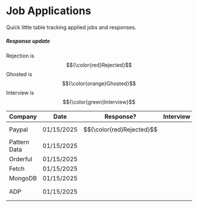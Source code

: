 # Job Applications
Quick little table tracking applied jobs and responses.

##### Response update
Rejection is $${\color{red}Rejected}$$
Ghosted is $${\color{orange}Ghosted}$$
Interview is $${\color{green}Interview}$$

| Company      | Date       | Response?                 | Interview | Offer | Link? |                                                                         |
| ------------ | ---------- | ------------------------- | --------- | ----- | ----- | ----------------------------------------------------------------------- |
| Paypal       | 01/15/2025 | $${\color{red}Rejected}$$ |           |       |       |                                                                         |
| Pattern Data | 01/15/2025 |                           |           |       |       |                                                                         |
| Orderful     | 01/15/2025 |                           |           |       |       |                                                                         |
| Fetch        | 01/15/2025 |                           |           |       |       |                                                                         |
| MongoDB      | 01/15/2025 |                           |           |       |       |                                                                         |
| ADP          | 01/15/2025 |                           |           |       |       | https://tech.adp.com/en/jobs/5001094353006/associate-platform-engineer/ |

